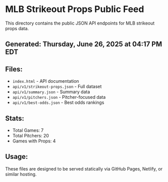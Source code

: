 # MLB Strikeout Props Public Feed

This directory contains the public JSON API endpoints for MLB strikeout props data.

## Generated: Thursday, June 26, 2025 at 04:17 PM EDT

## Files:
- `index.html` - API documentation
- `api/v1/strikeout-props.json` - Full dataset
- `api/v1/summary.json` - Summary data
- `api/v1/pitchers.json` - Pitcher-focused data  
- `api/v1/best-odds.json` - Best odds rankings

## Stats:
- Total Games: 7
- Total Pitchers: 20
- Games with Props: 4

## Usage:
These files are designed to be served statically via GitHub Pages, Netlify, or similar hosting.
